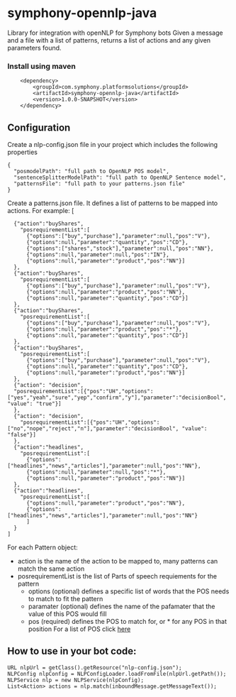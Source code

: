 # symphony-opennlp-java
Library for integration with openNLP for Symphony bots
Given a message and a file with a list of patterns, returns a list of actions and any given parameters found.


### Install using maven
        <dependency>
            <groupId>com.symphony.platformsolutions</groupId>
            <artifactId>symphony-opennlp-java</artifactId>
            <version>1.0.0-SNAPSHOT</version>
        </dependency>
        
## Configuration
Create a nlp-config.json file in your project which includes the following properties

    {
      "posmodelPath": "full path to OpenNLP POS model",
      "sentenceSplitterModelPath": "full path to OpenNLP Sentence model",
      "patternsFile": "full path to your patterns.json file"
    }
    
Create a patterns.json file. It defines a list of patterns to be mapped into actions. For example:
    [
    
      {"action":"buyShares",
        "posrequirementList":[
          {"options":["buy","purchase"],"parameter":null,"pos":"V"},
          {"options":null,"parameter":"quantity","pos":"CD"},
          {"options":["shares","stock"],"parameter":null,"pos":"NN"},
          {"options":null,"parameter":null,"pos":"IN"},
          {"options":null,"parameter":"product","pos":"NN"}]
      },
      {"action":"buyShares",
        "posrequirementList":[
          {"options":["buy","purchase"],"parameter":null,"pos":"V"},
          {"options":null,"parameter":"product","pos":"NN"},
          {"options":null,"parameter":"quantity","pos":"CD"}]
      },
      {"action":"buyShares",
        "posrequirementList":[
          {"options":["buy","purchase"],"parameter":null,"pos":"V"},
          {"options":null,"parameter":"product","pos":"*"},
          {"options":null,"parameter":"quantity","pos":"CD"}]
      },
      {"action":"buyShares",
        "posrequirementList":[
          {"options":["buy","purchase"],"parameter":null,"pos":"V"},
          {"options":null,"parameter":"quantity","pos":"CD"},
          {"options":null,"parameter":"product","pos":"NN"}]
      },
      {"action": "decision",
      "posrequirementList":[{"pos":"UH","options":["yes","yeah","sure","yep","confirm","y"],"parameter":"decisionBool", "value": "true"}]
      },
      {"action": "decision",
        "posrequirementList":[{"pos":"UH","options":["no","nope","reject","n"],"parameter":"decisionBool", "value": "false"}]
      },
      {"action":"headlines",
        "posrequirementList":[
          {"options":["headlines","news","articles"],"parameter":null,"pos":"NN"},
          {"options":null,"parameter":null,"pos":"*"},
          {"options":null,"parameter":"product","pos":"NN"}]
      },
      {"action":"headlines",
        "posrequirementList":[
          {"options":null,"parameter":"product","pos":"NN"},
          {"options":["headlines","news","articles"],"parameter":null,"pos":"NN"}
          ]
      }
    ]

For each Pattern object:

* action is the name of the action to be mapped to, many patterns can match the same action
* posrequirementList is the list of Parts of speech requiements for the pattern
    - options (optional) defines a specific list of words that the POS needs to match to fit the pattern
    - paramater  (optional) defines the name of the pafamater that the value of this POS would fill
    - pos (required) defines the POS to match for, or * for any POS in that position For a list of POS click [here](https://www.ling.upenn.edu/courses/Fall_2003/ling001/penn_treebank_pos.html)

## How to use in your bot code:
    URL nlpUrl = getClass().getResource("nlp-config.json");
    NLPConfig nlpConfig = NLPConfigLoader.loadFromFile(nlpUrl.getPath());
    NLPService nlp = new NLPService(nlpConfig);
    List<Action> actions = nlp.match(inboundMessage.getMessageText());
